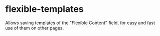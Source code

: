 # flexible-templates
Allows saving templates of the "Flexible Content" field, for easy and fast use of them on other pages.

